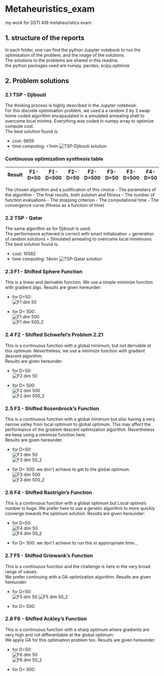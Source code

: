 # Metaheuristics_exam
my work for DSTI A19 metaheuristics exam

## 1. structure of the reports
In each folder, one can find the python Jupyter notebook to run the optimisation of the problem, and the image of the solutions.   
The solutions to the problems are shared in this readme.  
the python packages used are numpy, pandas, scipy.optimize

## 2. Problem solutions
### 2.1 TSP - Djibouti
The thinking process is highly described in the Jupyter notebook.  
For this discrete optimisation problem, we used a a random 2 by 2 swap home coded algorithm encapsulated in a simulated annealing shell to overcome local minima. Everything was coded in numpy array to optimize compute cost.  
The best solution found is:  
- cost: 6659
- time computing: <1min
![TSP-Djibouti solution](/1.%20TSP%20djibouti/TSP%5E_djibouti.PNG)

### Continuous optimization synthesis table

| Result| F1-D=50 | F1-D=500 | F2-D=50 | F2-D=500 | F3-D=50 | F3-D=500 | F4-D=50 | F4-D=500 | F5-D=50 | F5-D=500 | F6-D=50 | F6-D=500 |
|-------|---------|----------|---------|----------|---------|----------|---------|----------|---------|----------|---------|----------|

The chosen algorithm and a justification of this choice - The parameters of the algorithm - The final results, both solution and fitness - The number of function evaluations - The stopping criterion - The computational time - The convergence curve (fitness as a function of time) 

### 2.2 TSP - Qatar
The same algorithm as for Djibouti is used.  
The performance achieved is correct with smart initialisation + generation of random solutions + SImulated annealing to overcome local mimimums.  
The best solution found is:  
- cost: 10582
- time computing: 14min
![TSP-Qatar solution](/2.%20TSP%20Qatar/TSP_qatar.PNG)

### 2.3 F1 - Shifted Sphere Function
This is a linear and derivable function. We use a simple minimize function with gradient algo.
Results are given hereunder:  
- for D=50:  
![F1 dim 50](/3.%20F1%20Sphere/F1_50.PNG)  
  
- for D= 500:  
![F1 dim 500](/3.%20F1%20Sphere/F1_500_1.PNG)  
![F1 dim 500_2](/3.%20F1%20Sphere/F1_500_2.PNG)  
  
### 2.4 F2 - Shifted Schwefel’s Problem 2.21
This is a continuous function with a global minimum, but not derivable at this optimum. Nevertheless, we use a minimize function with gradient descent algorithm.  
Results are given hereunder: 
- for D=50:  
![F2 dim 50](/4.%20F2/F2_50.PNG)  

- for D= 500:  
![F2 dim 500](/4.%20F2/F2_500_1.PNG)  
![F2 dim 500_2](/4.%20F2/F2_500_2.PNG)  
  
### 2.5 F3 - Shifted Rosenbrock’s Function
This is a continuous function with a global minimum but also having a very narrow valley from local optimum to global optimum. This may affect the performance of the gradient descent optimization algorithm. Nevertheless we keep using a minimize function here.  
Results are given hereunder: 
- for D=50:  
![F3 dim 50](/5.%20F3/F3_50_1.PNG)  
![F3 dim 50_2](/5.%20F3/F3_50_2.PNG)   

- for D= 500: we don't achieve to get to the global optimum.  
![F3 dim 500](/5.%20F3/F3_500_1.PNG)  
![F3 dim 500_2](/5.%20F3/F3_500_2.PNG) 

### 2.6 F4 - Shifted Rastrigin’s Function
This is a continuous function with a global optimum but Local optima’s number is huge. We prefer here to use a genetic algorithm to more quickly converge towards the optimum solution.
Results are given hereunder: 
- for D=50:  
![F4 dim 50](/6.%20F4/F4_50_1.PNG)  
![F4 dim 50_2](/6.%20F4/F4_50_2.PNG)

- for D= 500: we don't achieve to run this in apporopriate time...


### 2.7 F5 - Shifted Griewank’s Function
This is a continuous function and the challenge is here in the very broad range of values.  
We prefer continuing with a GA optimization algorithm.
Results are given hereunder: 
- for D=50:  
![F5 dim 50](/7.%20F5/F5_50_1.PNG)
![F5 dim 50_2](/7.%20F5/F5_50_2.PNG)  

- for D= 500:  



### 2.8 F6 - Shifted Ackley’s Function
This is a continuous function with a sharp optimum where gradients are very high and not differentiable at the global optimum.  
We apply GA for this optimiation problem too.
Results are given hereunder: 
- for D=50:  
![F6 dim 50](/8.%20F6/F6_50_1.PNG)  
![F6 dim 50_2](/8.%20F6/F6_50_2.PNG)


- for D= 500:


